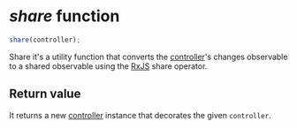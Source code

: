 # _share_ function

```js
share(controller);
```

Share it's a utility function that converts the [controller]'s changes
observable to a shared observable using the [RxJS] share operator.

## Return value

It returns a new [controller] instance that decorates the given `controller`.

[controller]: ../interface/Controller.md
[rxjs]: https://github.com/ReactiveX/rxjs
